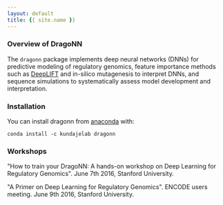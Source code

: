 ```yaml
---
layout: default
title: {{ site.name }}
---
```


### Overview of DragoNN

The `dragonn` package implements deep neural networks (DNNs) for predictive modeling of regulatory genomics, feature importance methods such as [DeepLIFT](https://arxiv.org/abs/1605.01713) and in-silico mutagenesis to interpret DNNs, and sequence simulations to systematically assess model development and interpretation.

### Installation 

You can install dragonn from [anaconda](https://anaconda.org/kundajelab/dragonn) with:

`conda install -c kundajelab dragonn`

### Workshops

"How to train your DragoNN: A hands-on workshop on Deep Learning for Regulatory Genomics\". June 7th 2016, Stanford University.

"A Primer on Deep Learning for Regulatory Genomics\". ENCODE users meeting. June 9th 2016, Stanford University.